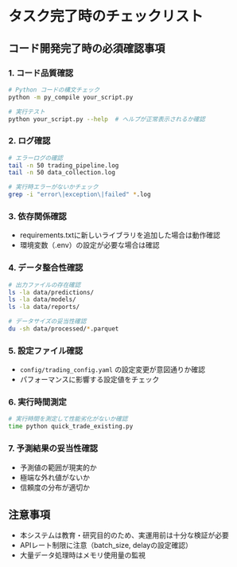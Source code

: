 # タスク完了時のチェックリスト

## コード開発完了時の必須確認事項

### 1. コード品質確認
```bash
# Python コードの構文チェック
python -m py_compile your_script.py

# 実行テスト
python your_script.py --help  # ヘルプが正常表示されるか確認
```

### 2. ログ確認
```bash
# エラーログの確認
tail -n 50 trading_pipeline.log
tail -n 50 data_collection.log

# 実行時エラーがないかチェック
grep -i "error\|exception\|failed" *.log
```

### 3. 依存関係確認
- requirements.txtに新しいライブラリを追加した場合は動作確認
- 環境変数（.env）の設定が必要な場合は確認

### 4. データ整合性確認
```bash
# 出力ファイルの存在確認
ls -la data/predictions/
ls -la data/models/
ls -la data/reports/

# データサイズの妥当性確認
du -sh data/processed/*.parquet
```

### 5. 設定ファイル確認
- `config/trading_config.yaml` の設定変更が意図通りか確認
- パフォーマンスに影響する設定値をチェック

### 6. 実行時間測定
```bash
# 実行時間を測定して性能劣化がないか確認
time python quick_trade_existing.py
```

### 7. 予測結果の妥当性確認
- 予測値の範囲が現実的か
- 極端な外れ値がないか
- 信頼度の分布が適切か

## 注意事項
- 本システムは教育・研究目的のため、実運用前は十分な検証が必要
- APIレート制限に注意（batch_size, delayの設定確認）
- 大量データ処理時はメモリ使用量の監視